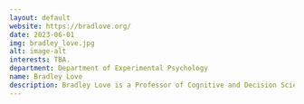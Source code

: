 ```yaml
---
layout: default
website: https://bradlove.org/
date: 2023-06-01
img: bradley_love.jpg
alt: image-alt
interests: TBA.
department: Department of Experimental Psychology
name: Bradley Love
description: Bradley Love is a Professor of Cognitive and Decision Sciences in Experimental Psychology and a fellow at The Alan Turing Institute for data science and AI. His lab's research centers around human learning and decision making, integrating behavioural, computational, and neuroscience perspectives. Currently, they are focused on large-scale modelling of brain and behaviour using deep learning approaches, as well as using large language models to create BrainGPT, a tool to assist neuroscience researchers.
---
```

